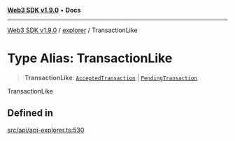 [**Web3 SDK v1.9.0**](../../../README.md) • **Docs**

***

[Web3 SDK v1.9.0](../../../globals.md) / [explorer](../README.md) / TransactionLike

# Type Alias: TransactionLike

> **TransactionLike**: [`AcceptedTransaction`](../interfaces/AcceptedTransaction.md) \| [`PendingTransaction`](../interfaces/PendingTransaction.md)

TransactionLike

## Defined in

[src/api/api-explorer.ts:530](https://github.com/Mystic-Nayy/alephium-web3/blob/ee41f5e0e7d7fb0b155fe62f05b2ac03772895ca/packages/web3/src/api/api-explorer.ts#L530)
